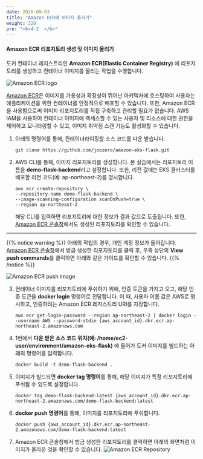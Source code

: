 ```yaml
---
date: 2020-09-03
title: "Amazon ECR에 이미지 올리기"
weight: 320
pre: "<b>4-2  </b>"
---
```


#### Amazon ECR 리포지토리 생성 및 이미지 올리기
도커 컨테이너 레지스트리인 **Amazon ECR(Elastic Container Registry)** 에 리포지토리를 생성하고 컨테이너 이미지를 올리는 작업을 수행합니다. 

![Amazon ECR logo](/images/container_image/amazon-ecr-logo.png)

[Amazon ECR](https://docs.aws.amazon.com/AmazonECR/latest/userguide/what-is-ecr.html)은 이미지를 가용성과 확장성이 뛰어난 아키텍처에 호스팅하여 사용자는 애플리케이션을 위한 컨테이너를 안정적으로 배포할 수 있습니다. 또한, Amazon ECR을 사용함으로써 이미지 리포지토리를 직접 구축하고 관리할 필요가 없습니다. AWS IAM을 사용하여 컨테이너 이미지에 액세스할 수 있는 사용자 및 리소스에 대한 권한을 제어하고 모니터링할 수 있고, 이미지 취약점 스캔 기능도 활성화할 수 있습니다.

1. 아래의 명령어를 통해, 컨테이너라이징할 소스 코드를 다운 받습니다.
    ```
    git clone https://github.com/joozero/amazon-eks-flask.git
    ```
2. AWS CLI를 통해, 이미지 리포지토리를 생성합니다. 본 실습에서는 리포지토리 이름을 **demo-flask-backend**라고 설정합니다. 또한, 리전 값에는 EKS 클러스터를 배포할 리전 코드(예: ap-northeast-2)를 명시합니다.
    ```
    aws ecr create-repository \
    --repository-name demo-flask-backend \
    --image-scanning-configuration scanOnPush=true \
    --region ap-northeast-2
    ```
    해당 CLI를 입력하면 리포지토리에 대한 정보가 결과 값으로 도출됩니다. 또한, [Amazon ECR 콘솔창](https://console.aws.amazon.com/ecr/home)에서도 생성된 리포지토리를 확인할 수 있습니다.

* * *
{{% notice warning %}}
아래의 작업의 경우, 개인 계정 정보가 들어갑니다. [Amazon ECR 콘솔창](https://console.aws.amazon.com/ecr/home)에서 방금 생성한 리포지토리를 클릭 후, 우측 상단의 **View push commands**를 클릭하면 아래와 같은 가이드를 확인할 수 있습니다.
{{% /notice  %}}

![Amazon ECR push image](/images/container_image/amazon-ecr-push-process.png)

3. 컨테이너 이미지를 리포지토리에 푸쉬하기 위해, 인증 토큰을 가지고 오고, 해당 인증 도큰을 **docker login** 명령어로 전달합니다. 이 때, 사용자 이름 값은 AWS로 명시하고, 인증하려는 Amazon ECR 레지스트리 URI를 지정합니다.
    ```
    aws ecr get-login-password --region ap-northeast-2 | docker login --username AWS --password-stdin {aws_account_id}.dkr.ecr.ap-northeast-2.amazonaws.com
    ```
4. 1번에서 **다운 받은 소스 코드  위치(예: /home/ec2-user/environment/amazon-eks-flask)** 에 들어가 도커 이미지를 빌드하는 아래의 명령어를 입력합니다.
    ```
    docker build -t demo-flask-backend .
    ```
5. 이미지가 빌드되면 **docker tag 명령어**를 통해, 해당 이미지가 특정 리포지토리에 푸쉬될 수 있도록 설정합니다.
    ```
    docker tag demo-flask-backend:latest {aws_account_id}.dkr.ecr.ap-northeast-2.amazonaws.com/demo-flask-backend:latest
    ```
6. **docker push 명령어**를 통해, 이미지를 리포지토리에 푸쉬합니다.
    ```
    docker push {aws_account_id}.dkr.ecr.ap-northeast-2.amazonaws.com/demo-flask-backend:latest
    ```
7. Amazon ECR 콘솔창에서 방금 생성한 리포지토리를 클릭하면 아래의 화면처럼 이미지가 올라온 것을 확인할 수 있습니다.
    ![Amazon ECR Repository](/images/container_image/amazon-ecr-repository.png)